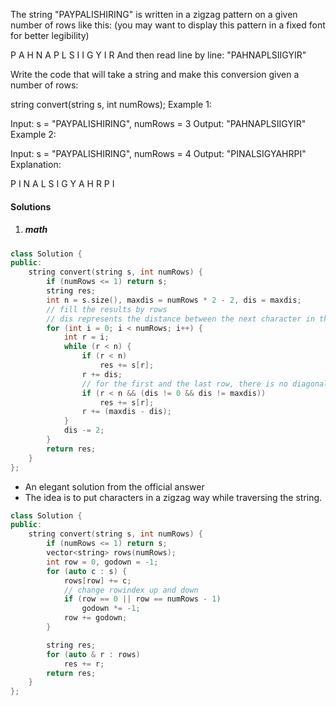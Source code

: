 The string "PAYPALISHIRING" is written in a zigzag pattern on a given number of rows like this: (you may want to display this pattern in a fixed font for better legibility)

P   A   H   N
A P L S I I G
Y   I   R
And then read line by line: "PAHNAPLSIIGYIR"

Write the code that will take a string and make this conversion given a number of rows:

string convert(string s, int numRows);
Example 1:

Input: s = "PAYPALISHIRING", numRows = 3
Output: "PAHNAPLSIIGYIR"
Example 2:

Input: s = "PAYPALISHIRING", numRows = 4
Output: "PINALSIGYAHRPI"
Explanation:

P     I    N
A   L S  I G
Y A   H R
P     I


#### Solutions

1. ##### math

```cpp
class Solution {
public:
    string convert(string s, int numRows) {
        if (numRows <= 1) return s;
        string res;
        int n = s.size(), maxdis = numRows * 2 - 2, dis = maxdis;
        // fill the results by rows
        // dis represents the distance between the next character in the same row and the current character.
        for (int i = 0; i < numRows; i++) {
            int r = i;
            while (r < n) {
                if (r < n)
                    res += s[r];
                r += dis;
                // for the first and the last row, there is no diagonal element.
                if (r < n && (dis != 0 && dis != maxdis))
                    res += s[r];
                r += (maxdis - dis);
            }
            dis -= 2;
        }
        return res;
    }
};
```


- An elegant solution from the official answer
- The idea is to put characters in a zigzag way while traversing the string.

```cpp
class Solution {
public:
    string convert(string s, int numRows) {
        if (numRows <= 1) return s;
        vector<string> rows(numRows);
        int row = 0, godown = -1;
        for (auto c : s) {
            rows[row] += c;
            // change rowindex up and down
            if (row == 0 || row == numRows - 1)
                godown *= -1;
            row += godown;
        }

        string res;
        for (auto & r : rows)
            res += r;
        return res;
    }
};
```
